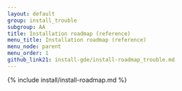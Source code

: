 ```yaml
---
layout: default
group: install_trouble
subgroup: AA
title: Installation roadmap (reference)
menu_title: Installation roadmap (reference)
menu_node: parent
menu_order: 1
github_link21: install-gde/install-roadmap_trouble.md
---
```


{% include install/install-roadmap.md %}